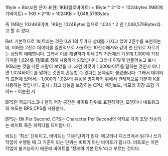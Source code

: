 1Byte = 8bits(한 문자 표현) 1KB(킬로바이트) = 1Byte * 2^10 = 1024bytes 1MB(메가바이트) = 1KB * 2^10 = 1024KB = 1,048,576Bytes

즉 1MB는 1024KB이며, 1KB는 1024Bytes 임으로 1,024 ^ 2 인 1,048,576Bytes라고 할 수 있다.

Ref.
기본적으로 1비트라는 것은 0과 1의 두가지 상태를 가지고 있어 2진수를 표현하는데, 이러한 2진수 데이터를 일반적으로 사용하는 10진수에서와 같이 천 단위로 자르기는 상당히 애매합니다. 그래서 이를 해결하기 위해 2의 거듭제곱 가운데 1,000에 가장 가까운 1,024를 1킬로로 정해 사용하게 되었습니다. 그러나 이렇게 만들어놓고 보니 1KB라는 것을 다른 사람이 보았을 때, 과연 이것이 1,000바이트를 말하는 것인지 아니면 1,024바이트를 말하는 것인지 혼동할 수 있다는 문제점이 생겼습니다. 그래서 데이터의 표현에 있어서는 1,000과 1,024의 혼동을 방지하기 위해서 관례적으로 대문자 K를 사용하는 것입니다.
출처 : 최고 성능을 보장하는 CPU, 메인보드, 메모리 최강 조합 가이드 - 이순원 저

BPS란 하드디스크나 램의 저장 공간은 바이트 단위로 표현하지만, 모뎀이나 네트워크의 속도는 BPS,CPS를 사용한다.

BPS는 Bit Per Second, CPS는 Character Per Second의 약자로 각각 초당 전송되는 바이트 혹은 캐릭터를 의미합니다.

비트는 '최소' 단위이고, 바이트는 '기본'단위가 된다.
메모리나 디스크에서 읽기나 쓰기 작업이 수행될 때 그 기준이 되는 단위는 비트가 아닌 바이트가 됩니다. 비트로는 이런 작업이 불가능하기 때문에 바이트를 '정보의 기본 단위'라고 부르는 것이다.